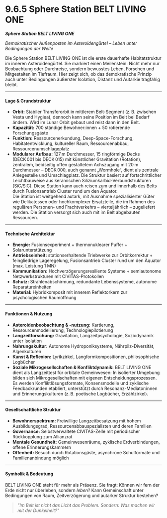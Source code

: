 # 9.6.5 Sphere Station BELT LIVING ONE

_**Sphere Station BELT LIVING ONE**_

_Demokratischer Außenposten im Asteroidengürtel – Leben unter Bedingungen der Weite_

Die Sphere Station BELT LIVING ONE ist die erste dauerhafte Habitatstruktur im inneren Asteroidengürtel. Sie markiert einen Meilenstein: Nicht mehr nur Beobachtung oder Durchreise, sondern bewusstes Leben, Forschen und Mitgestalten im Tiefraum. Hier zeigt sich, ob das demokratische Prinzip auch unter Bedingungen äußerster Isolation, Distanz und Autarkie tragfähig bleibt.

***

#### Lage & Grundstruktur

* **Orbit:** Stabiler Transferorbit in mittlerem Belt-Segment (z. B. zwischen Vesta und Hygiea), dennoch kann seine Position im Belt bei Bedarf ändern. Wird im Lunar Orbit gebaut und reist dann in den Belt.
* **Kapazität:** 700 ständige Bewohner:innen + 50 rotierende Forschungsgäste
* **Funktion:** Ressourcenerkundung, Deep-Space-Forschung, Habitatentwicklung, kultureller Raum, Ressourcenabbau, Ressourcenumschlageplatz
* **Modularer Aufbau:** 127 m Durchmesser, 15 ringförmige Decks (DECK 001 bis DECK 015) mit künstlicher Gravitation (Rotation), zentralem, beidseitig offen gestaltetem Achszugang mit 20 m Durchmesser – DECK 000, auch genannt „Wormhole“, dient als zentrale Anlegestelle und Umschlagplatz. Die Struktur basiert auf fortschrittlicher Leichtbauweise aus keramischen Siliziumkarbid-Verbundstrukturen (SiC/SiC). Diese Station kann auch reisen zum und innerhalb des Belts durch Fusionsantrieb Cluster rund um den Äquator.\
  Die Station ist weitgehend autark, mit Ausnahme spezialisierter Güter wie Delikatessen oder hochkomplexer Ersatzteile, die im Rahmen des regulären Personen- und Frachtverkehrs – vierteljährlich – zugeliefert werden. Die Station versorgt sich auch mit im Belt abgebauten Ressourcen.&#x20;

***

#### Technische Architektur

* **Energie:** Fusionsexperiment + thermonuklearer Puffer + Solarunterstützung
* **Antriebseinheit:** stationserhaltende Triebwerke zur Orbitkorrektur + feingliedrige Lageregelung, Fusionsantrieb Cluster rund um den Äquator (max. Leistung 1 MN)
* **Kommunikation:** Hochverzögerungsresiliente Systeme + semiautonome Netzwerkstrukturen mit CIVITAS-Protokollen
* **Schutz:** Strahlenabschirmung, redundante Lebenssysteme, autonome Reparatureinheiten
* **Material:** Hybridkomposit mit innerem Reflektorkern zur psychologischen Raumöffnung

***

#### Funktionen & Nutzung

* **Asteroidenbeobachtung & -nutzung:** Kartierung, Ressourcenmodellierung, Technologiepilotierung
* **Langzeitforschung:** Gravitation, Langzeitpsychologie, Soziodynamik unter Isolation
* **Nahrungskultur:** Autonome Hydroponiksysteme, Nährpilz-Diversität, Algenkulturen
* **Kunst & Reflexion:** Lyrikzirkel, Langformkompositionen, philosophische Logbücher
* **Soziale Mikrogesellschaften & Konfliktdynamik:** BELT LIVING ONE dient als Langzeittest für orbitale Gemeinwesen: In isolierter Umgebung bilden sich Mikrogesellschaften mit eigenen Entscheidungsprozessen. Es werden Konfliktlösungsformate, Konsensmodelle und zyklische Feedbackrunden etabliert, unterstützt durch Resonanz-Mediator:innen und Erinnerungskulturen (z. B. poetische Logbücher, Erzählzirkel).

***

#### Gesellschaftliche Struktur

* **Bewohnerspektrum:** Freiwillige Langzeitbesatzung mit hohem Ausbildungsgrad, Ressourcenabbauspezialisten und deren Familien
* **Governance:** Selbstverwaltete CIVITAS-Zelle mit periodischer Rückkopplung zum Allianzrat
* **Mentale Gesundheit:** Gemeinwesenräume, zyklische Erdverbindungen, offene Erinnerungskammern
* **Offenheit:** Besuch durch Rotationsgäste, asynchrone Schulformate und Familienanbindung möglich

***

#### Symbolik & Bedeutung

BELT LIVING ONE steht für mehr als Präsenz. Sie fragt: Können wir fern der Erde nicht nur überleben, sondern _leben_? Kann Gemeinschaft unter Bedingungen von Raum, Zeitverzögerung und autarker Struktur bestehen?

> _"Im Belt ist nicht das Licht das Problem. Sondern: Was machen wir mit der Dunkelheit?"_
